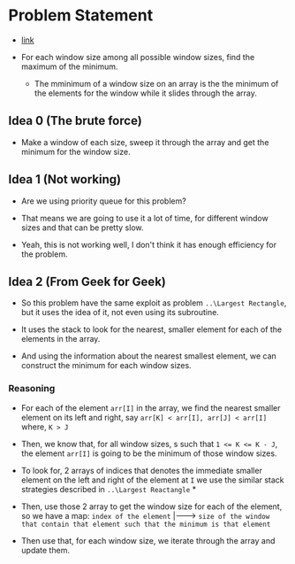 # Problem Statement

* [link](https://www.hackerrank.com/challenges/min-max-riddle/problem?h_l=interview&playlist_slugs%5B%5D=interview-preparation-kit&playlist_slugs%5B%5D=stacks-queues)

* For each window size among all possible window sizes, find the maximum of the minimum.
  * The mminimum of a window size on an array is the the minimum of the elements for the window while it slides
  through the array.

## Idea 0 (The brute force)

* Make a window of each size, sweep it through the array and get the minimum for the window size.

## Idea 1 (Not working)

* Are we using priority queue for this problem?

* That means we are going to use it a lot of time, for different window sizes and that can be pretty slow.

* Yeah, this is not working well, I don't think it has enough efficiency for the problem.

## Idea 2 (From Geek for Geek)

* So this problem have the same exploit as problem `..\Largest Rectangle`, but it uses the idea of it, not even
using its subroutine.

* It uses the stack to look for the nearest, smaller element for each of the elements in the array.

* And using the information about the nearest smallest element, we can construct the minimum for each window sizes.

### Reasoning

* For each of the element `arr[I]` in the array, we find the nearest smaller element on its left and right, say
`arr[K] < arr[I], arr[J] < arr[I]` where, `K > J`

* Then, we know that, for all window sizes, s such that `1 <= K <= K - J`, the element `arr[I]` is going to be the
minimum of those window sizes.

* To look for, 2 arrays of indices that denotes the immediate smaller element on the left and right of the element
at `I` we use the similar stack strategies described in `..\Largest Reactangle`
  * 

* Then, use those 2 array to get the window size for each of the element, so we have a map:
`index of the element` |---> `size of the window that contain that element such that the minimum is that element`

* Then use that, for each window size, we iterate through the array and update them.